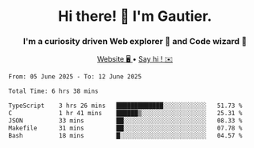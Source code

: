 <h1 align="center">Hi there! 👋 I'm Gautier.</h1>
<h3 align="center">I'm a curiosity driven Web explorer 🚀 and Code wizard 🧙</h3>

<p align="center">
  <a href="https://xisabla.github.io/">Website 🖥️ </a> •
  <a href="mailto:xisabla.dev@gmail.com">Say hi ! ✉️</a>
</p>

<!--START_SECTION:waka-->

```txt
From: 05 June 2025 - To: 12 June 2025

Total Time: 6 hrs 38 mins

TypeScript    3 hrs 26 mins   █████████████░░░░░░░░░░░░   51.73 %
C             1 hr 41 mins    ██████▒░░░░░░░░░░░░░░░░░░   25.31 %
JSON          33 mins         ██░░░░░░░░░░░░░░░░░░░░░░░   08.33 %
Makefile      31 mins         ██░░░░░░░░░░░░░░░░░░░░░░░   07.78 %
Bash          18 mins         █░░░░░░░░░░░░░░░░░░░░░░░░   04.57 %
```

<!--END_SECTION:waka-->
